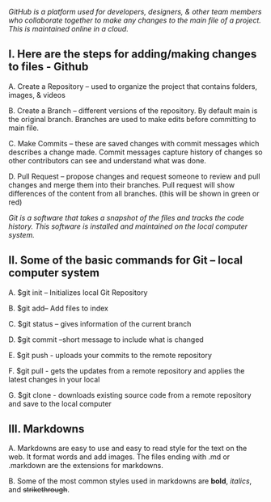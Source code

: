 *GitHub is a platform used for developers, designers, & other team members who collaborate together to make any changes to the main file of a project. This is maintained online in a cloud.*

## I.	Here are the steps for adding/making changes to files - Github	
A.	Create a Repository – used to organize the project that contains folders, images, & videos

B.	Create a Branch – different versions of the repository. By default main is the original branch. Branches are used to make edits before committing to main file.

C.	Make Commits – these are saved changes with commit messages which describes a change made. Commit messages capture history of changes so other contributors can see and understand what was done.

D.	Pull Request – propose changes and request someone to review and pull changes and merge them into their branches. Pull request will show differences of the content from all branches. (this will be shown in green or red)

*Git is a software that takes a snapshot of the files and tracks the code history. This software is installed and maintained on the local computer system.*

## II.	Some of the basic commands for Git – local computer system
A.	$git init – Initializes local Git Repository 

B.	$git add– Add files to index

C.	$git status – gives information of the current branch

D.	$git commit –short message to include what is changed

E.	$git push - uploads your commits to the remote repository

F.	$git pull - gets the updates from a remote repository and applies the latest changes in your local 

G.	$git clone - downloads existing source code from a remote repository and save to the local computer

## III.	Markdowns
A.	Markdowns are easy to use and easy to read style for the text on the web. It format words and add images. The files ending with .md or .markdown are the extensions for markdowns. 

B.	Some of the most common styles used in markdowns are **bold**, *italics*, and ~~strikethrough~~. 
